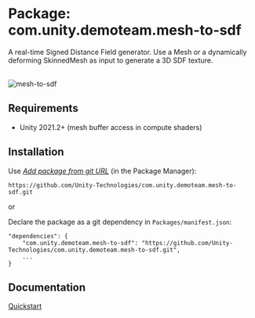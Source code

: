 # Package: com.unity.demoteam.mesh-to-sdf

A real-time Signed Distance Field generator. Use a Mesh or a dynamically deforming SkinnedMesh as input to generate a 3D SDF texture.

\
![mesh-to-sdf](https://user-images.githubusercontent.com/6276154/176790544-65fe89fe-bf89-425d-8597-9fc9fa1e5327.png)

## Requirements

- Unity 2021.2+ (mesh buffer access in compute shaders)

## Installation

Use [*Add package from git URL*](https://docs.unity3d.com/Manual/upm-ui-giturl.html) (in the Package Manager): 

```https://github.com/Unity-Technologies/com.unity.demoteam.mesh-to-sdf.git```

or

Declare the package as a git dependency in `Packages/manifest.json`:

```
"dependencies": {
    "com.unity.demoteam.mesh-to-sdf": "https://github.com/Unity-Technologies/com.unity.demoteam.mesh-to-sdf.git",
    ...
}
```

## Documentation

[Quickstart](Documentation~/index.md)

